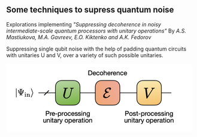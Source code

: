 ## Some techniques to supress quantum noise

Explorations implementing _"Suppressing decoherence in noisy intermediate-scale quantum processors with unitary operations"_ By _A.S. Mastiukova, M.A. Gavreev, E.O. Kiktenko and A.K. Fedorov_

Suppressing single qubit noise with the help of padding quantum circuits with unitaries U and V, over a variety of such possible unitaries.

![UV pading](./icons/img1.png)
